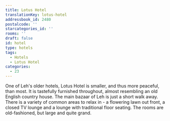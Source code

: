 ```yaml
---
title: Lotus Hotel
translationKey: lotus-hotel
addressbook_id: 2480
postalcode: ''
starcategories_id: ''
rooms: ''
draft: false
id: hotel
type: hotels
tags:
  - Hotels
  - Lotus Hotel
categories:
  - 23
---
```

One of Leh's older hotels, Lotus Hotel is smaller, and thus more peaceful, than most. It is tastefully furnished throughout, almost resembling an old English country house. The main bazaar of Leh is just a short walk away. There is a variety of common areas to relax in - a flowering lawn out front, a closed TV lounge and a lounge with traditional floor seating. The rooms are old-fashioned, but large and quite grand.